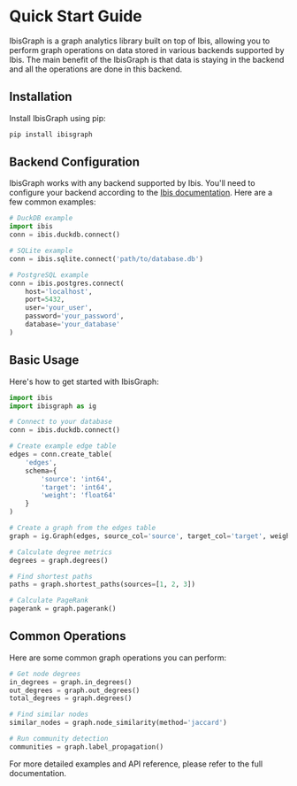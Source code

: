 # Quick Start Guide

IbisGraph is a graph analytics library built on top of Ibis, allowing you to perform graph operations on data stored in various backends supported by Ibis. The main benefit of the IbisGraph is that data is staying in the backend and all the operations are done in this backend.

## Installation

Install IbisGraph using pip:

```bash
pip install ibisgraph
```

## Backend Configuration

IbisGraph works with any backend supported by Ibis. You'll need to configure your backend according to the [Ibis documentation](https://ibis-project.org/backends/). Here are a few common examples:

```python
# DuckDB example
import ibis
conn = ibis.duckdb.connect()

# SQLite example
conn = ibis.sqlite.connect('path/to/database.db')

# PostgreSQL example
conn = ibis.postgres.connect(
    host='localhost',
    port=5432,
    user='your_user',
    password='your_password',
    database='your_database'
)
```

## Basic Usage

Here's how to get started with IbisGraph:

```python
import ibis
import ibisgraph as ig

# Connect to your database
conn = ibis.duckdb.connect()

# Create example edge table
edges = conn.create_table(
    'edges',
    schema={
        'source': 'int64',
        'target': 'int64',
        'weight': 'float64'
    }
)

# Create a graph from the edges table
graph = ig.Graph(edges, source_col='source', target_col='target', weight_col='weight')

# Calculate degree metrics
degrees = graph.degrees()

# Find shortest paths
paths = graph.shortest_paths(sources=[1, 2, 3])

# Calculate PageRank
pagerank = graph.pagerank()
```

## Common Operations

Here are some common graph operations you can perform:

```python
# Get node degrees
in_degrees = graph.in_degrees()
out_degrees = graph.out_degrees()
total_degrees = graph.degrees()

# Find similar nodes
similar_nodes = graph.node_similarity(method='jaccard')

# Run community detection
communities = graph.label_propagation()
```

For more detailed examples and API reference, please refer to the full documentation.
